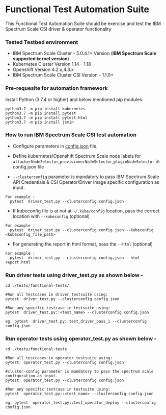 # Functional Test Automation Suite

This Functional Test Automation Suite should be exercise and test the IBM Spectrum Scale CSI driver & operator functionality 

### Tested Testbed environment

- IBM Spectrum Scale Cluster - 5.0.4.1+ Version  (**IBM Spectrum Scale supported kernel version**)
- Kubernetes Cluster Version 1.14 - 1.18
- Openshift Version 4.2.x,4.3.x
- IBM Spectrum Scale Cluster CSI Version - 1.1.0+

### Pre-requesite for automation framework

Install Python (3.7.4 or higher) and below mentioned pip modules:

``` 
python3.7 -m pip install kubernetes
python3.7 -m pip install pytest
python3.7 -m pip install pytest-html
python3.7 -m pip install jsmin
```

### How to run IBM Spectrum Scale CSI test automation

- Configure parameters in [config.json](./tests/functional-test/config.json) file.

- Define kubernetes/Openshift Spectrum Scale node labels for `attacherNodeSelector`,`provisionerNodeSelector`,`pluginNodeSelector` in config.json file

- `--clusterconfig` parameter is mandatory to pass IBM Spectrum Scale API Credentials & CSI Operator/Driver image specific configuration as input.
```
For example :
  pytest  driver_test.py --clusterconfig config.json
```                   
- If kubeconfig file is at not at `~/.kube/config` location, pass the correct location with `--kubeconfig` (optional)
```
For example :
  pytest  driver_test.py --clusterconfig config.json --kubeconfig <kubeconfig_file_path>
```
- For generating the report in html format, pass the `--html` (optional)
```
For example :
  pytest  driver_test.py --clusterconfig config.json --html report.html
```

### Run driver tests using driver_test.py as shown below -
```
cd ./tests/functional-tests/

#Run all testcases in driver testsuite using:
pytest  driver_test.py --clusterconfig config.json

#Run any specific testcase in testsuite using:
pytest  driver_test.py::<test_name> --clusterconfig config.json

eg. pytest  driver_test.py::test_driver_pass_1 --clusterconfig config.json
```
                
### Run operator tests using operator_test.py as shown below -
```       
cd ./tests/functional-tests

#Run all testcases in operator testsuite using:
pytest  operator_test.py --clusterconfig config.json

#cluster-config parameter is mandatory to pass the spectrum scale configuration as input.
pytest  operator_test.py --clusterconfig config.json

#Run any specific testcase in testsuite using:
pytest  operator_test.py::<test_name> --clusterconfig config.json

eg. pytest  operator_test.py::test_operator_deploy --clusterconfig config.json
```
